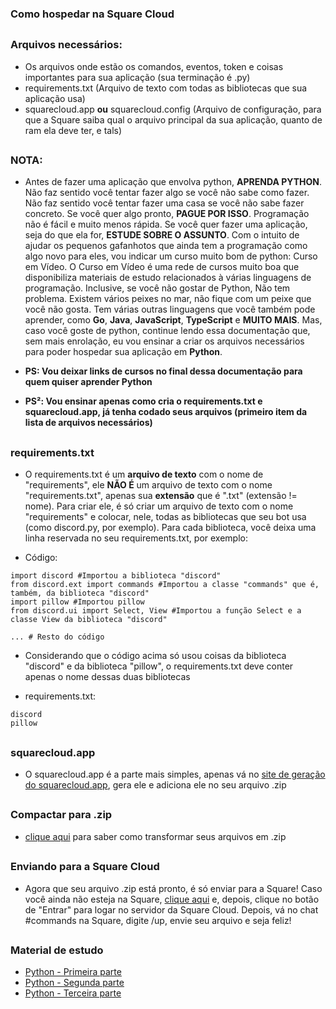 ### Como hospedar na Square Cloud

##

### Arquivos necessários:
- Os arquivos onde estão os comandos, eventos, token e coisas importantes para sua aplicação (sua terminação é .py)
- requirements.txt (Arquivo de texto com todas as bibliotecas que sua aplicação usa)
- squarecloud.app **ou** squarecloud.config (Arquivo de configuração, para que a Square saiba qual o arquivo principal da sua aplicação, quanto de ram ela deve ter, e tals)

##

### NOTA:

- Antes de fazer uma aplicação que envolva python, **APRENDA PYTHON**. Não faz sentido você tentar fazer algo se você não sabe como fazer. Não faz sentido você tentar fazer uma casa se você não sabe fazer concreto. Se você quer algo pronto, **PAGUE POR ISSO**. Programação não é fácil e muito menos rápida. Se você quer fazer uma aplicação, seja do que ela for, **ESTUDE SOBRE O ASSUNTO**. Com o intuito de ajudar os pequenos gafanhotos que ainda tem a programação como algo novo para eles, vou indicar um curso muito bom de python: Curso em Vídeo. O Curso em Vídeo é uma rede de cursos muito boa que disponibiliza materiais de estudo relacionados à várias linguagens de programação. Inclusive, se você não gostar de Python, Não tem problema. Existem vários peixes no mar, não fique com um peixe que você não gosta. Tem várias outras linguagens que você também pode aprender, como **Go**, **Java**, **JavaScript**, **TypeScript** e **MUITO MAIS**. Mas, caso você goste de python, continue lendo essa documentação que, sem mais enrolação, eu vou ensinar a criar os arquivos necessários para poder hospedar sua aplicação em **Python**.

- **PS: Vou deixar links de cursos no final dessa documentação para quem quiser aprender Python**
- **PS²: Vou ensinar apenas como cria o requirements.txt e squarecloud.app, já tenha codado seus arquivos (primeiro item da lista de arquivos necessários)**

##

### requirements.txt 

- O requirements.txt é um **arquivo de texto** com o nome de "requirements", ele **NÃO É** um arquivo de texto com o nome "requirements.txt", apenas sua **extensão** que é ".txt" (extensão != nome). Para criar ele, é só criar um arquivo de texto com o nome "requirements" e colocar, nele, todas as bibliotecas que seu bot usa (como discord.py, por exemplo). Para cada biblioteca, você deixa uma linha reservada no seu requirements.txt, por exemplo:

- Código:
```
import discord #Importou a biblioteca "discord"
from discord.ext import commands #Importou a classe "commands" que é, também, da biblioteca "discord"
import pillow #Importou pillow
from discord.ui import Select, View #Importou a função Select e a classe View da biblioteca "discord"

... # Resto do código
```

- Considerando que o código acima só usou coisas da biblioteca "discord" e da biblioteca "pillow", o requirements.txt deve conter apenas o nome dessas duas bibliotecas

- requirements.txt:
```
discord
pillow
```

##

### squarecloud.app

- O squarecloud.app é a parte mais simples, apenas vá no <a href="https://squarecloud.cf" target="_blank">site de geração do squarecloud.app</a>, gera ele e adiciona ele no seu arquivo .zip

##

### Compactar para .zip

- <a href="https://www.youtube.com/watch?v=ByZtXLn7ydg" target="_blank">clique aqui</a> para saber como transformar seus arquivos em .zip

##

### Enviando para a Square Cloud

- Agora que seu arquivo .zip está pronto, é só enviar para a Square! Caso você ainda não esteja na Square, <a href="https://squarecloud.app" target="_blank">clique aqui</a> e, depois, clique no botão de "Entrar" para logar no servidor da Square Cloud. Depois, vá no chat #commands na Square, digite /up, envie seu arquivo e seja feliz!

##

### Material de estudo

- <a href="https://www.cursoemvideo.com/curso/python-3-mundo-1/" target="_blank">Python - Primeira parte</a>
- <a href="https://www.cursoemvideo.com/curso/python-3-mundo-2/" target="_blank">Python - Segunda parte</a>
- <a href="https://www.cursoemvideo.com/curso/python-3-mundo-3/" target="_blank">Python - Terceira parte</a>
